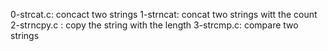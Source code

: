 0-strcat.c: concact two strings
1-strncat: concat two strings witt the count
2-strncpy.c : copy the string with the length
3-strcmp.c: compare two strings
